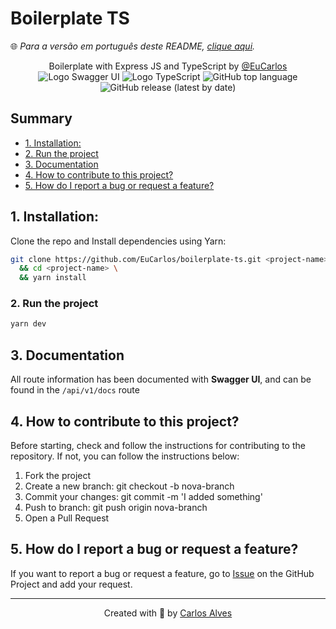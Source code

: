# Boilerplate TS
🌐 _Para a versão em português deste README, [clique aqui](./docs/locales/pt-br/README.md)._


<p align="center">
    Boilerplate with Express JS and TypeScript by <a href="https://github.com/EuCarlos">@EuCarlos</a><br>
    <img src="https://img.shields.io/badge/SWAGGER_UI-1d4145?style=for-the-badge&logo=swagger&logoColor=85ea2d" alt="Logo Swagger UI"/>
    <img src="https://img.shields.io/badge/-TypeScript-2f74c3?style=for-the-badge&logo=typescript&logoColor=white" alt="Logo TypeScript" />
    <img alt="GitHub top language" src="https://img.shields.io/github/languages/top/EuCarlos/boilerplate-ts?color=orange&style=for-the-badge">
    <img alt="GitHub release (latest by date)" src="https://img.shields.io/github/v/release/eucarlos/boilerplate-ts?style=for-the-badge">
</p>

## Summary
- [1. Installation:](#1-installation)
- [2. Run the project](#2-run-the-project)
- [3. Documentation](#3-documentation)
- [4. How to contribute to this project?](#4-how-to-contribute-to-this-project)
- [5. How do I report a bug or request a feature?](#5-how-do-i-report-a-bug-or-request-a-feature)

## 1. Installation:
Clone the repo and Install dependencies using Yarn:
```bash
git clone https://github.com/EuCarlos/boilerplate-ts.git <project-name> \
  && cd <project-name> \
  && yarn install
```
### 2. Run the project

```bash
yarn dev
```
## 3. Documentation
All route information has been documented with **Swagger UI**, and can be found in the `/api/v1/docs` route


## 4. How to contribute to this project?
Before starting, check and follow the instructions for contributing to the repository. If not, you can follow the instructions below:

1. Fork the project
2. Create a new branch: git checkout -b nova-branch
3. Commit your changes: git commit -m 'I added something'
4. Push to branch: git push origin nova-branch
5. Open a Pull Request

## 5. How do I report a bug or request a feature?
If you want to report a bug or request a feature, go to [Issue](https://github.com/eucarlos/boilerplate-ts/issues) on the GitHub Project and add your request.

___

<p align="center">
Created with 💜 by <a href="https://github.com/eucarlos/">Carlos Alves</a></p>
